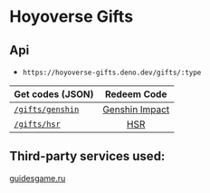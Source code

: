 # Hoyoverse Gifts

## Api
- `https://hoyoverse-gifts.deno.dev/gifts/:type`

| Get codes (JSON)                                                   |                     Redeem Code                      |
| :----------------------------------------------------------------- | :--------------------------------------------------: |
| [`/gifts/genshin`](https://hoyoverse-gifts.deno.dev/gifts/genshin) | [Genshin Impact](https://genshin.hoyoverse.com/gift) |
| [`/gifts/hsr`](https://hoyoverse-gifts.deno.dev/gifts/hsr)         |        [HSR](https://hsr.hoyoverse.com/gift)         |

## Third-party services used:
[guidesgame.ru](https://guidesgame.ru)
